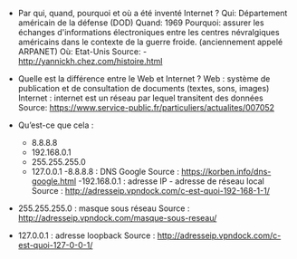 - Par qui, quand, pourquoi et où a été inventé Internet ?
Qui: Département américain de la défense (DOD)
Quand: 1969
Pourquoi: assurer les échanges d'informations électroniques entre les centres névralgiques américains dans le contexte de la guerre froide. (anciennement appelé ARPANET)
Où: Etat-Unis
Source: - http://yannickh.chez.com/histoire.html

- Quelle est la différence entre le Web et Internet ?
Web : système de publication et de consultation de documents (textes, sons, images) 
Internet : internet est un réseau par lequel transitent des données
 Source: https://www.service-public.fr/particuliers/actualites/007052

- Qu’est-ce que cela :
	- 8.8.8.8
	- 192.168.0.1
	- 255.255.255.0
	- 127.0.0.1
-8.8.8.8 : DNS Google
Source : https://korben.info/dns-google.html
-192.168.0.1 : adresse IP - adresse de réseau local
Source : http://adresseip.vpndock.com/c-est-quoi-192-168-1-1/ 
- 255.255.255.0 : masque sous réseau
Source : http://adresseip.vpndock.com/masque-sous-reseau/
- 127.0.0.1 : adresse loopback
Source : http://adresseip.vpndock.com/c-est-quoi-127-0-0-1/ 



